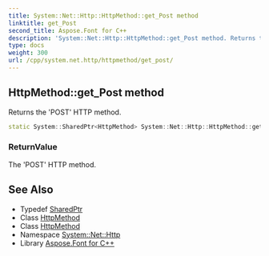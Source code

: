 ```yaml
---
title: System::Net::Http::HttpMethod::get_Post method
linktitle: get_Post
second_title: Aspose.Font for C++
description: 'System::Net::Http::HttpMethod::get_Post method. Returns the ''POST'' HTTP method in C++.'
type: docs
weight: 300
url: /cpp/system.net.http/httpmethod/get_post/
---
```

## HttpMethod::get_Post method


Returns the 'POST' HTTP method.

```cpp
static System::SharedPtr<HttpMethod> System::Net::Http::HttpMethod::get_Post()
```


### ReturnValue

The 'POST' HTTP method.

## See Also

* Typedef [SharedPtr](../../../system/sharedptr/)
* Class [HttpMethod](../)
* Class [HttpMethod](../)
* Namespace [System::Net::Http](../../)
* Library [Aspose.Font for C++](../../../)
